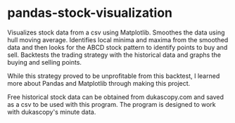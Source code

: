 # pandas-stock-visualization

Visualizes stock data from a csv using Matplotlib.
Smoothes the data using hull moving average.
Identifies local minima and maxima from the smoothed data and then looks for the ABCD stock pattern to identify points to buy and sell.
Backtests the trading strategy with the historical data and graphs the buying and selling points.

While this strategy proved to be unprofitable from this backtest, I learned more about Pandas and Matplotlib through making this project.

Free historical stock data can be obtained from dukascopy.com and saved as a csv to be used with this program. The program is designed to work with dukascopy's minute data.
